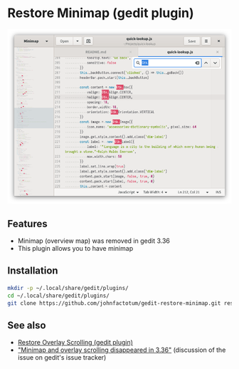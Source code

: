 # Restore Minimap (gedit plugin)

![Screenshot](screenshot.png)

## Features

* Minimap (overview map) was removed in gedit 3.36
* This plugin allows you to have minimap

## Installation
```bash
mkdir -p ~/.local/share/gedit/plugins/
cd ~/.local/share/gedit/plugins/
git clone https://github.com/johnfactotum/gedit-restore-minimap.git restore-minimap
```

## See also
* [Restore Overlay Scrolling (gedit plugin)](https://github.com/johnfactotum/gedit-restore-overlay-scrolling)
* ["Minimap and overlay scrolling disappeared in 3.36"](https://gitlab.gnome.org/GNOME/gedit/issues/285) (discussion of the issue on gedit's issue tracker)

